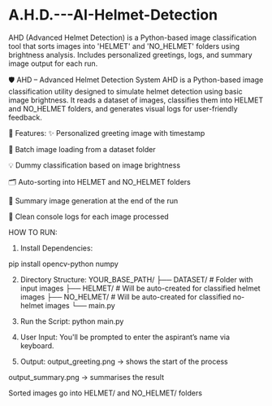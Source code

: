 # A.H.D.---AI-Helmet-Detection
AHD (Advanced Helmet Detection) is a Python-based image classification tool that sorts images into 'HELMET' and 'NO_HELMET' folders using brightness analysis. Includes personalized greetings, logs, and summary image output for each run.


🛡️ AHD – Advanced Helmet Detection System
AHD is a Python-based image classification utility designed to simulate helmet detection using basic image brightness. It reads a dataset of images, classifies them into HELMET and NO_HELMET folders, and generates visual logs for user-friendly feedback.

🚀 Features:
✨ Personalized greeting image with timestamp

📁 Batch image loading from a dataset folder

💡 Dummy classification based on image brightness

🗂️ Auto-sorting into HELMET and NO_HELMET folders

📸 Summary image generation at the end of the run

🧾 Clean console logs for each image processed


HOW TO RUN: 
1. Install Dependencies:

  pip install opencv-python numpy

2. Directory Structure:
   YOUR_BASE_PATH/
├── DATASET/           # Folder with input images
├── HELMET/            # Will be auto-created for classified helmet images
├── NO_HELMET/         # Will be auto-created for classified no-helmet images
└── main.py

3. Run the Script:
   python main.py

4. User Input: You'll be prompted to enter the aspirant’s name via keyboard.

5. Output:
  output_greeting.png → shows the start of the process

  output_summary.png → summarises the result

  Sorted images go into HELMET/ and NO_HELMET/ folders
